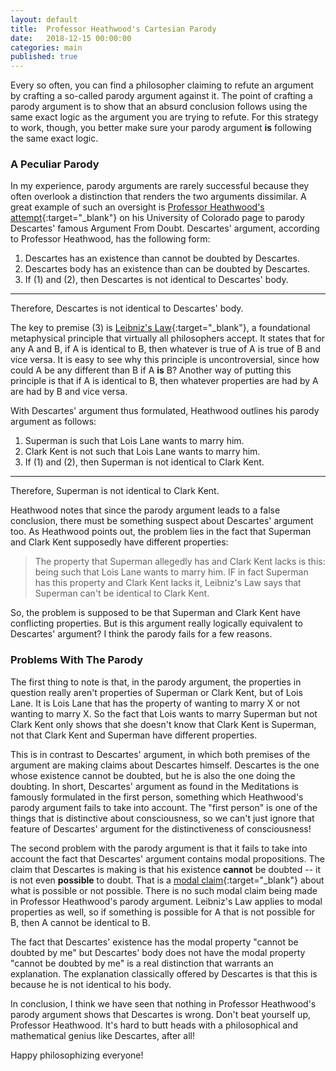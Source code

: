 ```yaml
---
layout: default
title:  Professor Heathwood's Cartesian Parody
date:   2018-12-15 00:00:00
categories: main
published: true
---
```


Every so often, you can find a philosopher claiming to refute an argument by crafting a so-called parody argument against it. The point of crafting a parody argument is to show that an absurd conclusion follows using the same exact logic as the argument you are trying to refute. For this strategy to work, though, you better make sure your parody argument **is** following the same exact logic.

### A Peculiar Parody
In my experience, parody arguments are rarely successful because they often overlook a distinction that renders the two arguments dissimilar. A great example of such an oversight is [Professor Heathwood's attempt](https://spot.colorado.edu/~heathwoo/Phil100/AgainstMM.html){:target="_blank"} on his University of Colorado page to parody Descartes' famous Argument From Doubt. Descartes' argument, according to Professor Heathwood, has the following form:

1. Descartes has an existence than cannot be doubted by Descartes.
2. Descartes body has an existence than can be doubted by Descartes.
3. If (1) and (2), then Descartes is not identical to Descartes' body.

---

Therefore, Descartes is not identical to Descartes' body.

The key to premise (3) is [Leibniz's Law](https://plato.stanford.edu/entries/identity-indiscernible/){:target="_blank"}, a foundational metaphysical principle that virtually all philosophers accept. It states that for any A and B, if A is identical to B, then whatever is true of A is true of B and vice versa. It is easy to see why this principle is uncontroversial, since how could A be any different than B if A **is** B? Another way of putting this principle is that if A is identical to B, then whatever properties are had by A are had by B and vice versa.

With Descartes' argument thus formulated, Heathwood outlines his parody argument as follows:

1. Superman is such that Lois Lane wants to marry him.
2. Clark Kent is not such that Lois Lane wants to marry him.
3. If (1) and (2), then Superman is not identical to Clark Kent.

---

Therefore, Superman is not identical to Clark Kent.

Heathwood notes that since the parody argument leads to a false conclusion, there must be something suspect about Descartes' argument too. As Heathwood points out, the problem lies in the fact that Superman and Clark Kent supposedly have different properties:

> The property that Superman allegedly has and Clark Kent lacks is this: being such that Lois Lane wants to marry him.  IF in fact Superman has this property and Clark Kent lacks it, Leibniz's Law says that Superman can't be identical to Clark Kent.

So, the problem is supposed to be that Superman and Clark Kent have conflicting properties. But is this argument really logically equivalent to Descartes' argument? I think the parody fails for a few reasons.

### Problems With The Parody
The first thing to note is that, in the parody argument, the properties in question really aren't properties of Superman or Clark Kent, but of Lois Lane. It is Lois Lane that has the property of wanting to marry X or not wanting to marry X. So the fact that Lois wants to marry Superman but not Clark Kent only shows that she doesn't know that Clark Kent is Superman, not that Clark Kent and Superman have different properties.

This is in contrast to Descartes' argument, in which both premises of the argument are making claims about Descartes himself. Descartes is the one whose existence cannot be doubted, but he is also the one doing the doubting. In short, Descartes' argument as found in the Meditations is famously formulated in the first person, something which Heathwood's parody argument fails to take into account. The "first person" is one of the things that is distinctive about consciousness, so we can't just ignore that feature of Descartes' argument for the distinctiveness of consciousness!

The second problem with the parody argument is that it fails to take into account the fact that Descartes' argument contains modal propositions. The claim that Descartes is making is that his existence **cannot** be doubted -- it is not even **possible** to doubt. That is a [modal claim](https://plato.stanford.edu/entries/modality-epistemology/){:target="_blank"} about what is possible or not possible. There is no such modal claim being made in Professor Heathwood's parody argument. Leibniz's Law applies to modal properties as well, so if something is possible for A that is not possible for B, then A cannot be identical to B.

The fact that Descartes' existence has the modal property "cannot be doubted by me" but Descartes' body does not have the modal property "cannot be doubted by me" is a real distinction that warrants an explanation. The explanation classically offered by Descartes is that this is because he is not identical to his body.

In conclusion, I think we have seen that nothing in Professor Heathwood's parody argument shows that Descartes is wrong. Don't beat yourself up, Professor Heathwood. It's hard to butt heads with a philosophical and mathematical genius like Descartes, after all!

Happy philosophizing everyone!
